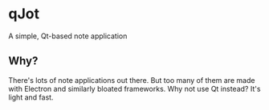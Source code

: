 # qJot
A simple, Qt-based note application

## Why?
There's lots of note applications out there. But too many of them are made with Electron and similarly bloated frameworks. Why not use Qt instead? It's light and fast.
